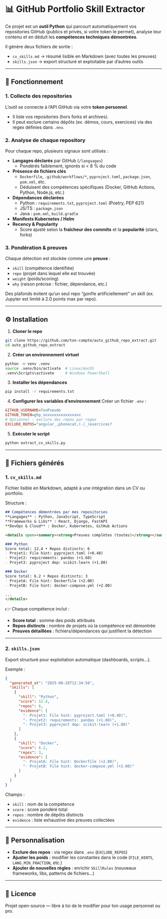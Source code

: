 # 📊 GitHub Portfolio Skill Extractor

Ce projet est un **outil Python** qui parcourt automatiquement vos repositories GitHub (publics et privés, si votre token le permet), analyse leur contenu et en déduit les **compétences techniques démontrées**.  

Il génère deux fichiers de sortie :  
- `cv_skills.md` → résumé lisible en Markdown (avec toutes les preuves)  
- `skills.json` → export structuré et exploitable par d’autres outils  

---

## 🚀 Fonctionnement

### 1. Collecte des repositories
L’outil se connecte à l’API GitHub via votre **token personnel**.  
- Il liste vos repositories (hors forks et archives).  
- Il peut exclure certains dépôts (ex. démos, cours, exercices) via des regex définies dans `.env`.

### 2. Analyse de chaque repository
Pour chaque repo, plusieurs signaux sont utilisés :  

- **Langages déclarés** par GitHub (`/languages`)  
  - Pondérés faiblement, ignorés si < 8 % du code  
- **Présence de fichiers clés**  
  - `Dockerfile`, `.github/workflows/*`, `pyproject.toml`, `package.json`, `pom.xml`, etc.  
  - Déduisent des compétences spécifiques (Docker, GitHub Actions, Python, Node.js, etc.)  
- **Dépendances déclarées**  
  - Python : `requirements.txt`, `pyproject.toml` (Poetry, PEP 621)  
  - JS/TS : `package.json`  
  - Java : `pom.xml`, `build.gradle`  
- **Manifests Kubernetes / Helm**  
- **Recency & Popularity**  
  - Score ajusté selon la **fraîcheur des commits** et la **popularité** (stars, forks)  

### 3. Pondération & preuves
Chaque détection est stockée comme une **preuve** :  
- `skill` (compétence identifiée)  
- `repo` (projet dans lequel elle est trouvée)  
- `weight` (poids/scoring)  
- `why` (raison précise : fichier, dépendance, etc.)  

Des plafonds évitent qu’un seul repo “gonfle artificiellement” un skill (ex. Jupyter est limité à 2.0 points max par repo).

---

## ⚙️ Installation

1. **Cloner le repo**
```bash
git clone https://github.com/ton-compte/auto_github_repo_extract.git
cd auto_github_repo_extract
```

2. **Créer un environnement virtuel**
```bash
python -m venv .venv
source .venv/bin/activate  # Linux/macOS
.venv\Scripts\activate     # Windows PowerShell
```

3. **Installer les dépendances**
```bash
pip install -r requirements.txt
```

4. **Configurer les variables d’environnement**
Créer un fichier `.env` :
```ini
GITHUB_USERNAME=TonPseudo
GITHUB_TOKEN=ghp_xxxxxxxxxxxxxxxxx
# Optionnel : exclure des repos par regex
EXCLUDE_REPOS=^angular_,phonecat,(-|_)exercices?
```

5. **Exécuter le script**
```bash
python extract_cv_skills.py
```

---

## 📂 Fichiers générés

### 1. `cv_skills.md`
Fichier lisible en Markdown, adapté à une intégration dans un CV ou portfolio.

Structure :  
```markdown
## Compétences démontrées par mes repositories
**Langages** : Python, JavaScript, TypeScript
**Frameworks & Libs** : React, Django, FastAPI
**DevOps & Cloud** : Docker, Kubernetes, GitHub Actions

<details open><summary><strong>Preuves complètes (toutes)</strong></summary>

### Python  
Score total: 12.4 • Repos distincts: 6
- Projet1: File hint: pyproject.toml (+0.40)
- Projet2: requirements: pandas (+1.60)
- Projet3: pyproject dep: scikit-learn (+1.80)

### Docker  
Score total: 6.2 • Repos distincts: 3
- ProjetA: File hint: Dockerfile (+2.00)
- ProjetB: File hint: docker-compose.yml (+2.00)

...
</details>
```

👉 Chaque compétence inclut :  
- **Score total** : somme des poids attribués  
- **Repos distincts** : nombre de projets où la compétence est démontrée  
- **Preuves détaillées** : fichiers/dépendances qui justifient la détection  

---

### 2. `skills.json`
Export structuré pour exploitation automatique (dashboards, scripts…).

Exemple :  
```json
{
  "generated_at": "2025-08-28T12:34:56",
  "skills": [
    {
      "skill": "Python",
      "score": 12.4,
      "repos": 6,
      "evidence": [
        "- Projet1: File hint: pyproject.toml (+0.40)",
        "- Projet2: requirements: pandas (+1.60)",
        "- Projet3: pyproject dep: scikit-learn (+1.80)"
      ]
    },
    {
      "skill": "Docker",
      "score": 6.2,
      "repos": 3,
      "evidence": [
        "- ProjetA: File hint: Dockerfile (+2.00)",
        "- ProjetB: File hint: docker-compose.yml (+2.00)"
      ]
    }
  ]
}
```

Champs :  
- `skill` : nom de la compétence  
- `score` : score pondéré total  
- `repos` : nombre de dépôts distincts  
- `evidence` : liste exhaustive des preuves collectées  

---

## 🔧 Personnalisation

- **Exclure des repos** : via regex dans `.env` (`EXCLUDE_REPOS`)  
- **Ajuster les poids** : modifier les constantes dans le code (`FILE_HINTS`, `LANG_MIN_FRACTION`, etc.)  
- **Ajouter de nouvelles règles** : enrichir `SkillRules` (nouveaux frameworks, libs, patterns de fichiers…)  

---

## 📜 Licence

Projet open-source — libre à toi de le modifier pour ton usage personnel ou pro.
